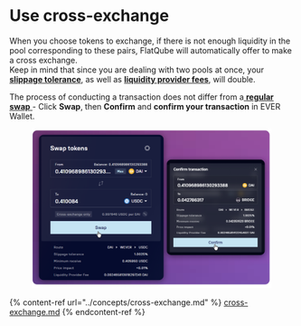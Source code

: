 # Use cross-exchange

When you choose tokens to exchange, if there is not enough liquidity in the pool corresponding to these pairs, FlatQube will automatically offer to make a cross exchange.\
Keep in mind that since you are dealing with two pools at once, your [**slippage tolerance**](../concepts/slippage-tolerance.md), as well as [**liquidity provider fees**](../concepts/fees.md), will double.

The process of conducting a transaction does not differ from a[ **regular swap** ](make-a-basic-swap.md)- Click **Swap**, then **Confirm** and **confirm your transaction** in EVER Wallet.

<figure><img src="../../../.gitbook/assets/image (105).png" alt=""><figcaption></figcaption></figure>

{% content-ref url="../concepts/cross-exchange.md" %}
[cross-exchange.md](../concepts/cross-exchange.md)
{% endcontent-ref %}
